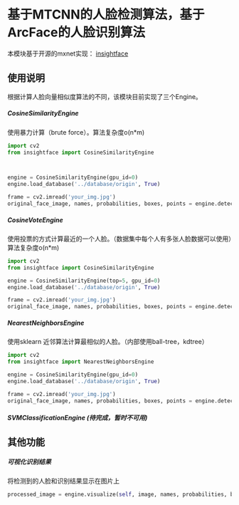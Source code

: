 # 基于MTCNN的人脸检测算法，基于ArcFace的人脸识别算法
本模块基于开源的mxnet实现： [insightface](https://github.com/deepinsight/insightface)

## 使用说明
根据计算人脸向量相似度算法的不同，该模块目前实现了三个Engine。


##### CosineSimilarityEngine
使用暴力计算（brute force）。算法复杂度o(n*m)
```py
import cv2
from insightface import CosineSimilarityEngine



engine = CosineSimilarityEngine(gpu_id=0)
engine.load_database('../database/origin', True)

frame = cv2.imread('your_img.jpg')
original_face_image, names, probabilities, boxes, points = engine.detect_recognize(frame, p_threshold=self.threshold, min_size=self.minsize)
```

##### CosineVoteEngine
使用投票的方式计算最近的一个人脸。（数据集中每个人有多张人脸数据可以使用）算法复杂度o(n*m)

```py
import cv2
from insightface import CosineSimilarityEngine

engine = CosineSimilarityEngine(top=5, gpu_id=0)
engine.load_database('../database/origin', True)

frame = cv2.imread('your_img.jpg')
original_face_image, names, probabilities, boxes, points = engine.detect_recognize(frame, p_threshold=self.threshold, min_size=self.minsize)
```

##### NearestNeighborsEngine
使用sklearn 近邻算法计算最相似的人脸。（内部使用ball-tree，kdtree）
```py
import cv2
from insightface import NearestNeighborsEngine

engine = CosineSimilarityEngine(gpu_id=0)
engine.load_database('../database/origin', True)

frame = cv2.imread('your_img.jpg')
original_face_image, names, probabilities, boxes, points = engine.detect_recognize(frame, p_threshold=self.threshold, min_size=self.minsize)
```

##### SVMClassificationEngine (待完成，暂时不可用)

## 其他功能
##### 可视化识别结果
将检测到的人脸和识别结果显示在图片上
```py
processed_image = engine.visualize(self, image, names, probabilities, boxes, points)  # image是原始图片， names、probabilities、boxes 是detect_recognize返回的结果
```
